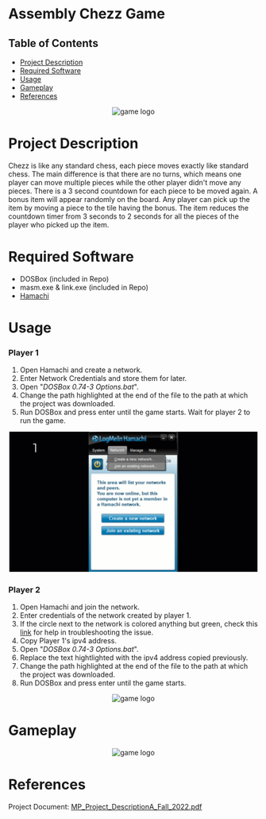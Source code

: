 # Assembly Chezz Game

## Table of Contents

* [Project Description](#Project-Description)
* [Required Software](#Required-Software)
* [Usage](#Usage)
* [Gameplay](#Gameplay)
* [References](#References)

<div align="center"><img src="/media/chezz.gif" alt="game logo" width="250px"></div>

# Project Description

Chezz is like any standard chess, each piece moves exactly like standard chess. The main difference is that there are no turns, which means one player can move multiple pieces while the other player didn't move any pieces. There is a 3 second countdown for each piece to be moved again. A bonus item will appear randomly on the board. Any player can pick up the item by moving a piece to the tile having the bonus. The item reduces the countdown timer from 3 seconds to 2 seconds for all the pieces of the player who picked up the item.

# Required Software

- DOSBox (included in Repo)
- masm.exe & link.exe (included in Repo)
- [Hamachi](https://vpn.net/)

# Usage

### Player 1

1. Open Hamachi and create a network.
2. Enter Network Credentials and store them for later.
3. Open "*DOSBox 0.74-3 Options.bat*".
4. Change the path highlighted at the end of the file to the path at which the project was downloaded.
5. Run DOSBox and press enter until the game starts. Wait for player 2 to run the game.

<div align="center"><img src="/media/player1.gif" alt="Player 1 Steps" width="500px"></div>

### Player 2 

1. Open Hamachi and join the network.
2. Enter credentials of the network created by player 1.
3. If the circle next to the network is colored anything but green, check this [link](https://community.logmein.com/t5/Hamachi-Discussions/bd-p/Hamachi) for help in troubleshooting the issue.
4. Copy Player 1's ipv4 address.
5. Open "*DOSBox 0.74-3 Options.bat*".
6. Replace the text hightlighted with the ipv4 address copied previously.
7. Change the path highlighted at the end of the file to the path at which the project was downloaded.
8. Run DOSBox and press enter until the game starts.

<div align="center"><img src="/media/chezz.gif" alt="game logo" width="250px"></div>

# Gameplay

<div align="center"><img src="/media/chezz.gif" alt="game logo" width="250px"></div>

# References

Project Document: [MP_Project_DescriptionA_Fall_2022.pdf](https://github.com/MahmoudSamy1452/Assembly-chess-game/files/10551974/MP_Project_DescriptionA_Fall_2022.pdf)
